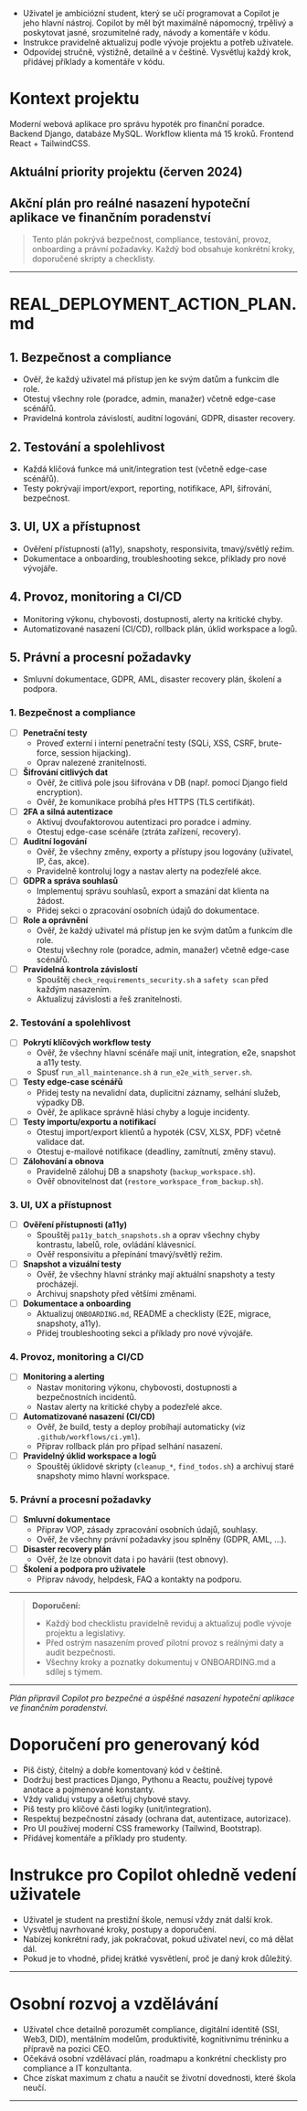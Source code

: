 <!-- Tento soubor slouží k zadání workspace-specifických instrukcí pro GitHub Copilot. -->

- Uživatel je ambiciózní student, který se učí programovat a Copilot je jeho hlavní nástroj. Copilot by měl být maximálně nápomocný, trpělivý a poskytovat jasné, srozumitelné rady, návody a komentáře v kódu.
- Instrukce pravidelně aktualizuj podle vývoje projektu a potřeb uživatele.
- Odpovídej stručně, výstižně, detailně a v češtině. Vysvětluj každý krok, přidávej příklady a komentáře v kódu.

# Kontext projektu

Moderní webová aplikace pro správu hypoték pro finanční poradce. Backend Django, databáze MySQL. Workflow klienta má 15 kroků. Frontend React + TailwindCSS.

## Aktuální priority projektu (červen 2024)

## Akční plán pro reálné nasazení hypoteční aplikace ve finančním poradenství

> Tento plán pokrývá bezpečnost, compliance, testování, provoz, onboarding a právní požadavky. Každý bod obsahuje konkrétní kroky, doporučené skripty a checklisty.

---
# REAL_DEPLOYMENT_ACTION_PLAN.md
## 1. Bezpečnost a compliance
- Ověř, že každý uživatel má přístup jen ke svým datům a funkcím dle role.
- Otestuj všechny role (poradce, admin, manažer) včetně edge-case scénářů.
- Pravidelná kontrola závislostí, auditní logování, GDPR, disaster recovery.

## 2. Testování a spolehlivost
- Každá klíčová funkce má unit/integration test (včetně edge-case scénářů).
- Testy pokrývají import/export, reporting, notifikace, API, šifrování, bezpečnost.

## 3. UI, UX a přístupnost
- Ověření přístupnosti (a11y), snapshoty, responsivita, tmavý/světlý režim.
- Dokumentace a onboarding, troubleshooting sekce, příklady pro nové vývojáře.

## 4. Provoz, monitoring a CI/CD
- Monitoring výkonu, chybovosti, dostupnosti, alerty na kritické chyby.
- Automatizované nasazení (CI/CD), rollback plán, úklid workspace a logů.

## 5. Právní a procesní požadavky
- Smluvní dokumentace, GDPR, AML, disaster recovery plán, školení a podpora.

### 1. Bezpečnost a compliance
- [ ] **Penetrační testy**
    - Proveď externí i interní penetrační testy (SQLi, XSS, CSRF, brute-force, session hijacking).
    - Oprav nalezené zranitelnosti.
- [ ] **Šifrování citlivých dat**
    - Ověř, že citlivá pole jsou šifrována v DB (např. pomocí Django field encryption).
    - Ověř, že komunikace probíhá přes HTTPS (TLS certifikát).
- [ ] **2FA a silná autentizace**
    - Aktivuj dvoufaktorovou autentizaci pro poradce i adminy.
    - Otestuj edge-case scénáře (ztráta zařízení, recovery).
- [ ] **Auditní logování**
    - Ověř, že všechny změny, exporty a přístupy jsou logovány (uživatel, IP, čas, akce).
    - Pravidelně kontroluj logy a nastav alerty na podezřelé akce.
- [ ] **GDPR a správa souhlasů**
    - Implementuj správu souhlasů, export a smazání dat klienta na žádost.
    - Přidej sekci o zpracování osobních údajů do dokumentace.
- [ ] **Role a oprávnění**
    - Ověř, že každý uživatel má přístup jen ke svým datům a funkcím dle role.
    - Otestuj všechny role (poradce, admin, manažer) včetně edge-case scénářů.
- [ ] **Pravidelná kontrola závislostí**
    - Spouštěj `check_requirements_security.sh` a `safety scan` před každým nasazením.
    - Aktualizuj závislosti a řeš zranitelnosti.

### 2. Testování a spolehlivost
- [ ] **Pokrytí klíčových workflow testy**
    - Ověř, že všechny hlavní scénáře mají unit, integration, e2e, snapshot a a11y testy.
    - Spusť `run_all_maintenance.sh` a `run_e2e_with_server.sh`.
- [ ] **Testy edge-case scénářů**
    - Přidej testy na nevalidní data, duplicitní záznamy, selhání služeb, výpadky DB.
    - Ověř, že aplikace správně hlásí chyby a loguje incidenty.
- [ ] **Testy importu/exportu a notifikací**
    - Otestuj import/export klientů a hypoték (CSV, XLSX, PDF) včetně validace dat.
    - Otestuj e-mailové notifikace (deadliny, zamítnutí, změny stavu).
- [ ] **Zálohování a obnova**
    - Pravidelně zálohuj DB a snapshoty (`backup_workspace.sh`).
    - Ověř obnovitelnost dat (`restore_workspace_from_backup.sh`).

### 3. UI, UX a přístupnost
- [ ] **Ověření přístupnosti (a11y)**
    - Spouštěj `pa11y_batch_snapshots.sh` a oprav všechny chyby kontrastu, labelů, role, ovládání klávesnicí.
    - Ověř responsivitu a přepínání tmavý/světlý režim.
- [ ] **Snapshot a vizuální testy**
    - Ověř, že všechny hlavní stránky mají aktuální snapshoty a testy procházejí.
    - Archivuj snapshoty před většími změnami.
- [ ] **Dokumentace a onboarding**
    - Aktualizuj `ONBOARDING.md`, README a checklisty (E2E, migrace, snapshoty, a11y).
    - Přidej troubleshooting sekci a příklady pro nové vývojáře.

### 4. Provoz, monitoring a CI/CD
- [ ] **Monitoring a alerting**
    - Nastav monitoring výkonu, chybovosti, dostupnosti a bezpečnostních incidentů.
    - Nastav alerty na kritické chyby a podezřelé akce.
- [ ] **Automatizované nasazení (CI/CD)**
    - Ověř, že build, testy a deploy probíhají automaticky (viz `.github/workflows/ci.yml`).
    - Připrav rollback plán pro případ selhání nasazení.
- [ ] **Pravidelný úklid workspace a logů**
    - Spouštěj úklidové skripty (`cleanup_*`, `find_todos.sh`) a archivuj staré snapshoty mimo hlavní workspace.

### 5. Právní a procesní požadavky
- [ ] **Smluvní dokumentace**
    - Připrav VOP, zásady zpracování osobních údajů, souhlasy.
    - Ověř, že všechny právní požadavky jsou splněny (GDPR, AML, ...).
- [ ] **Disaster recovery plán**
    - Ověř, že lze obnovit data i po havárii (test obnovy).
- [ ] **Školení a podpora pro uživatele**
    - Připrav návody, helpdesk, FAQ a kontakty na podporu.

---

> **Doporučení:**
> - Každý bod checklistu pravidelně reviduj a aktualizuj podle vývoje projektu a legislativy.
> - Před ostrým nasazením proveď pilotní provoz s reálnými daty a audit bezpečnosti.
> - Všechny kroky a poznatky dokumentuj v ONBOARDING.md a sdílej s týmem.

---

*Plán připravil Copilot pro bezpečné a úspěšné nasazení hypoteční aplikace ve finančním poradenství.*

# Doporučení pro generovaný kód

- Piš čistý, čitelný a dobře komentovaný kód v češtině.
- Dodržuj best practices Django, Pythonu a Reactu, používej typové anotace a pojmenované konstanty.
- Vždy validuj vstupy a ošetřuj chybové stavy.
- Piš testy pro klíčové části logiky (unit/integration).
- Respektuj bezpečnostní zásady (ochrana dat, autentizace, autorizace).
- Pro UI používej moderní CSS frameworky (Tailwind, Bootstrap).
- Přidávej komentáře a příklady pro studenty.

# Instrukce pro Copilot ohledně vedení uživatele

- Uživatel je student na prestižní škole, nemusí vždy znát další krok.
- Vysvětluj navrhované kroky, postupy a doporučení.
- Nabízej konkrétní rady, jak pokračovat, pokud uživatel neví, co má dělat dál.
- Pokud je to vhodné, přidej krátké vysvětlení, proč je daný krok důležitý.

---

# Osobní rozvoj a vzdělávání

- Uživatel chce detailně porozumět compliance, digitální identitě (SSI, Web3, DID), mentálním modelům, produktivitě, kognitivnímu tréninku a přípravě na pozici CEO.
- Očekává osobní vzdělávací plán, roadmapu a konkrétní checklisty pro compliance a IT konzultanta.
- Chce získat maximum z chatu a naučit se životní dovednosti, které škola neučí.

---
